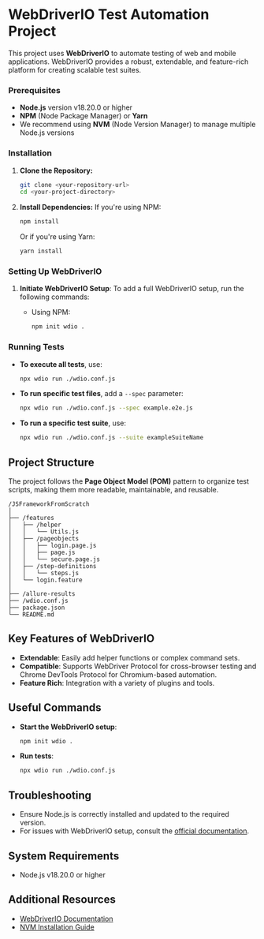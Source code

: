 # WebDriverIO Test Automation Project

This project uses **WebDriverIO** to automate testing of web and mobile applications. WebDriverIO provides a robust, extendable, and feature-rich platform for creating scalable test suites.

### Prerequisites

- **Node.js** version v18.20.0 or higher
- **NPM** (Node Package Manager) or **Yarn**
- We recommend using **NVM** (Node Version Manager) to manage multiple Node.js versions

### Installation

1. **Clone the Repository:**

   ```bash
   git clone <your-repository-url>
   cd <your-project-directory>
   ```

2. **Install Dependencies:**
   If you're using NPM:
   ```bash
   npm install
   ```
   Or if you're using Yarn:
   ```bash
   yarn install
   ```

### Setting Up WebDriverIO

1. **Initiate WebDriverIO Setup**:
   To add a full WebDriverIO setup, run the following commands:

   - Using NPM:
     ```bash
     npm init wdio .
     ```

### Running Tests

- **To execute all tests**, use:

  ```bash
  npx wdio run ./wdio.conf.js
  ```

- **To run specific test files**, add a `--spec` parameter:

  ```bash
  npx wdio run ./wdio.conf.js --spec example.e2e.js
  ```

- **To run a specific test suite**, use:
  ```bash
  npx wdio run ./wdio.conf.js --suite exampleSuiteName
  ```

## Project Structure

The project follows the **Page Object Model (POM)** pattern to organize test scripts, making them more readable, maintainable, and reusable.

```
/JSFrameworkFromScratch
│
├── /features
│   ├── /helper
│   │   └── Utils.js
│   ├── /pageobjects
│   │   ├── login.page.js
│   │   ├── page.js
│   │   └── secure.page.js
│   ├── /step-definitions
│   │   └── steps.js
│   └── login.feature
│
├── /allure-results
├── /wdio.conf.js
├── package.json
└── README.md

```

## Key Features of WebDriverIO

- **Extendable**: Easily add helper functions or complex command sets.
- **Compatible**: Supports WebDriver Protocol for cross-browser testing and Chrome DevTools Protocol for Chromium-based automation.
- **Feature Rich**: Integration with a variety of plugins and tools.

## Useful Commands

- **Start the WebDriverIO setup**:

  ```bash
  npm init wdio .
  ```

- **Run tests**:
  ```bash
  npx wdio run ./wdio.conf.js
  ```

## Troubleshooting

- Ensure Node.js is correctly installed and updated to the required version.
- For issues with WebDriverIO setup, consult the [official documentation](https://webdriver.io/).

## System Requirements

- Node.js v18.20.0 or higher

## Additional Resources

- [WebDriverIO Documentation](https://webdriver.io/)
- [NVM Installation Guide](https://github.com/nvm-sh/nvm)
